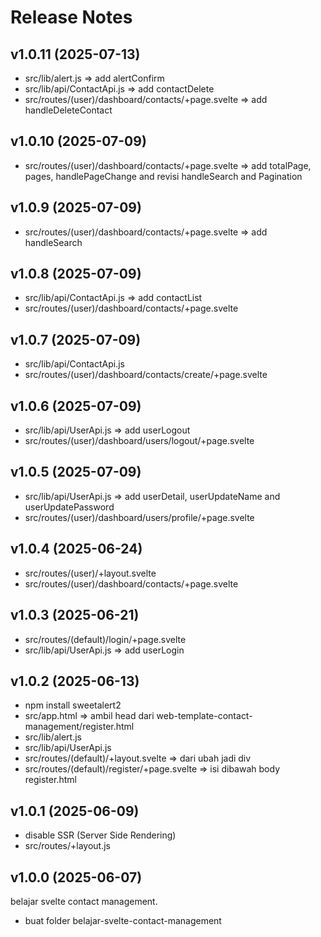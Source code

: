 # Release Notes

## v1.0.11 (2025-07-13)

- src/lib/alert.js => add alertConfirm
- src/lib/api/ContactApi.js => add contactDelete
- src/routes/(user)/dashboard/contacts/+page.svelte => add handleDeleteContact

## v1.0.10 (2025-07-09)

- src/routes/(user)/dashboard/contacts/+page.svelte => add totalPage, pages, handlePageChange and revisi handleSearch and Pagination

## v1.0.9 (2025-07-09)

- src/routes/(user)/dashboard/contacts/+page.svelte => add handleSearch

## v1.0.8 (2025-07-09)

- src/lib/api/ContactApi.js => add contactList
- src/routes/(user)/dashboard/contacts/+page.svelte

## v1.0.7 (2025-07-09)

- src/lib/api/ContactApi.js
- src/routes/(user)/dashboard/contacts/create/+page.svelte

## v1.0.6 (2025-07-09)

- src/lib/api/UserApi.js => add userLogout
- src/routes/(user)/dashboard/users/logout/+page.svelte

## v1.0.5 (2025-07-09)

- src/lib/api/UserApi.js => add userDetail, userUpdateName and userUpdatePassword
- src/routes/(user)/dashboard/users/profile/+page.svelte

## v1.0.4 (2025-06-24)

- src/routes/(user)/+layout.svelte
- src/routes/(user)/dashboard/contacts/+page.svelte

## v1.0.3 (2025-06-21)

- src/routes/(default)/login/+page.svelte
- src/lib/api/UserApi.js => add userLogin

## v1.0.2 (2025-06-13)

- npm install sweetalert2
- src/app.html => ambil head dari web-template-contact-management/register.html
- src/lib/alert.js
- src/lib/api/UserApi.js
- src/routes/(default)/+layout.svelte => dari <body class="flex items-center justify-center min-h-screen p-4 bg-gradient-to-br from-gray-900 to-gray-800"> ubah jadi div
- src/routes/(default)/register/+page.svelte => isi dibawah body register.html

## v1.0.1 (2025-06-09)

- disable SSR (Server Side Rendering)
- src/routes/+layout.js

## v1.0.0 (2025-06-07)

belajar svelte contact management.

- buat folder belajar-svelte-contact-management